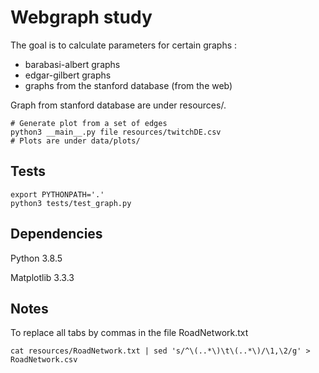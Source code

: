 # Webgraph study

The goal is to calculate parameters for certain graphs :

- barabasi-albert graphs
- edgar-gilbert graphs
- graphs from the stanford database (from the web)

Graph from stanford database are under resources/.

```
# Generate plot from a set of edges
python3 __main__.py file resources/twitchDE.csv
# Plots are under data/plots/
```


## Tests

```
export PYTHONPATH='.'
python3 tests/test_graph.py
```

## Dependencies

Python 3.8.5

Matplotlib 3.3.3

## Notes

To replace all tabs by commas in the file RoadNetwork.txt
```
cat resources/RoadNetwork.txt | sed 's/^\(..*\)\t\(..*\)/\1,\2/g' > RoadNetwork.csv
```

